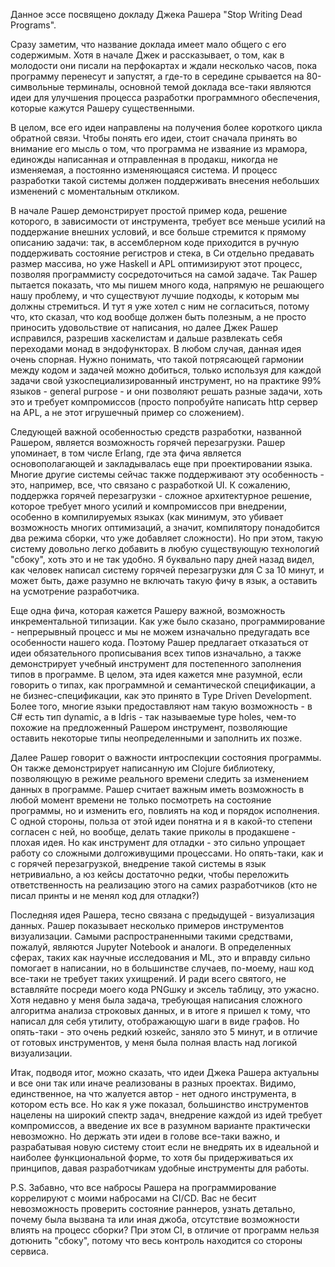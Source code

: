 Данное эссе посвящено докладу Джека Рашера "Stop Writing Dead Programs".

Сразу заметим, что название доклада имеет мало общего с его содержимым. Хотя в начале Джек и рассказывает, о том, как в молодости они писали на перфокартах и ждали несколько часов, пока программу перенесут и запустят, а где-то в середине срывается на 80-символьные терминалы, основной темой доклада все-таки являются идеи для улучшения процесса разработки программного обеспечения, которые кажутся Рашеру существенными.

В целом, все его идеи направлены на получения более короткого цикла обратной связи. Чтобы понять его идеи, стоит сначала принять во внимание его мысль о том, что программа не изваяние из мрамора, единожды написанная и отправленная в продакш, никогда не изменяемая, а постоянно изменяющаяся система. И процесс разработки такой системы должен поддерживать внесения небольших изменений с моментальным откликом.

В начале Рашер демонстрирует простой пример кода, решение которого, в зависимости от инструмента, требует все меньше усилий на поддержание внешних условий, и все больше стремится к прямому описанию задачи: так, в ассемблерном коде приходится в ручную поддерживать состояние регистров и стека, в Си отдельно предавать размер массива, но уже Haskell и APL оптимизируют этот процесс, позволяя программисту сосредоточиться на самой задаче. Так Рашер пытается показать, что мы пишем много кода, напрямую не решающего нашу проблему, и что существуют лучшие подходы, к которым мы должны стремиться. И тут я уже хотел с ним не согласиться, потому что, кто сказал, что код вообще должен быть полезным, а не просто приносить удовольствие от написания, но далее Джек Рашер исправился, разрешив хаскелистам и дальше развлекать себя переходами монад в эндофункторах. В любом случая, данная идея очень спорная. Нужно понимать, что такой потрясающей гармонии между кодом и задачей можно добиться, только используя для каждой задачи свой узкоспециализированный инструмент, но на практике 99% языков - general purpose - и они позволяют решать разные задачи, хоть это и требует компромиссов (просто попробуйте написать http сервер на APL, а не этот игрушечный пример со сложением).

Следующей важной особенностью средств разработки, названной Рашером, является возможность горячей перезагрузки. Рашер упоминает, в том числе Erlang, где эта фича является основополагающей и закладывалась еще при проектировании языка. Многие другие системы сейчас также поддерживают эту особенность - это, например, все, что связано с разработкой UI. К сожалению, поддержка горячей перезагрузки - сложное архитектурное решение, которое требует много усилий и компромиссов при внедрении, особенно в компилируемых языках (как минимум, это убивает возможность многих оптимизаций, а значит, компилятору понадобится два режима сборки, что уже добавляет сложности). Но при этом, такую систему довольно легко добавить в любую существующую технологий "сбоку", хоть это и не так удобно. Я буквально пару дней назад видел, как человек написал систему горячей перезагрузки для C за 10 минут, и может быть, даже разумно не включать такую фичу в язык, а оставить на усмотрение разработчика.

Еще одна фича, которая кажется Рашеру важной, возможность инкрементальной типизации. Как уже было сказано, программирование - непрерывный процесс и мы не можем изначально предугадать все особенности нашего кода. Поэтому Рашер предлагает отказаться от идеи обязательного прописывания всех типов изначально, а также демонстрирует учебный инструмент для постепенного заполнения типов в программе. В целом, эта идея кажется мне разумной, если говорить о типах, как программной и семантической спецификации, а не бизнес-спецификации, как это принято в Type Driven Development. Более того, многие языки предоставляют нам такую возможность - в C# есть тип dynamic, а в Idris - так называемые type holes, чем-то похожие на предложенный Рашером инструмент, позволяющие оставить некоторые типы неопределенными и заполнить их позже.

Далее Рашер говорит о важности интроспекции состояния программы. Он также демонстрирует написанную им Clojure библиотеку, позволяющую в режиме реального времени следить за изменением данных в программе. Рашер считает важным иметь возможность в любой момент времени не только посмотреть на состояние программы, но и изменить его, повлиять на код и порядок исполнения. С одной стороны, польза от этой идеи понятна и я в какой-то степени согласен с ней, но вообще, делать такие приколы в продакшене - плохая идея. Но как инструмент для отладки - это сильно упрощает работу со сложными долгоживущими процессами. Но опять-таки, как и с горячей перезагрузкой, внедрение такой системы в язык нетривиально, а юз кейсы достаточно редки, чтобы переложить ответственность на реализацию этого на самих разработчиков (кто не писал принты и не менял код для отладки?)

Последняя идея Рашера, тесно связана с предыдущей - визуализация данных. Рашер показывает несколько примеров инструментов визуализации. Самыми распространенными такими средствами, пожалуй, являются Jupyter Notebook и аналоги. В определенных сферах, таких как научные исследования и ML, это и вправду сильно помогает в написании, но в большинстве случаев, по-моему, наш код все-таки не требует таких ухищрений. И ради всего святого, не вставляйте посреди моего кода PNGшку и эксель таблицу, это ужасно. Хотя недавно у меня была задача, требующая написания сложного алгоритма анализа строковых данных, и в итоге я пришел к тому, что написал для себя утилиту, отображающую шаги в виде графов. Но опять-таки - это очень редкий юзкейс, заняло это 5 минут, и в отличие от готовых инструментов, у меня была полная власть над логикой визуализации.

Итак, подводя итог, можно сказать, что идеи Джека Рашера актуальны и все они так или иначе реализованы в разных проектах. Видимо, единственное, на что жалуется автор - нет одного инструмента, в котором есть все. Но как я уже показал, большинство инструментов нацелены на широкий спектр задач, внедрение каждой из идей требует компромиссов, а введение их все в разумном варианте практически невозможно. Но держать эти идеи в голове все-таки важно, и разрабатывая новую систему стоит если не внедрять их в идеальной и наиболее функциональной форме, то хотя бы придерживаться их принципов, давая разработчикам удобные инструменты для работы.

P.S. Забавно, что все набросы Рашера на программирование коррелируют с моими набросами на CI/CD. Вас не бесит невозможность проверить состояние раннеров, узнать детально, почему была вызвана та или иная джоба, отсутствие возможности влиять на процесс сборки? При этом CI, в отличие от программ нельзя дотюнить "сбоку", потому что весь контроль находится со стороны сервиса.
